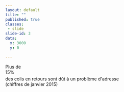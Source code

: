 ```yaml
---
layout: default
title: ""
published: true
classes:
 - slide
slide-id: 3
data:
  x: 3000
  y: 0

---
```

<div class="s88 left">Plus de</div>
<div class="s150 center scale-1_4 anim-tored transition-1000ms delay-1000ms">15%</div>
<div class="s60 right" style="margin-top:0.3em;">des colis en retours sont dût à un problème d'adresse</div>
<div class="source_text" >(chiffres de janvier 2015)</div>
